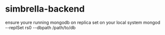 # simbrella-backend

ensure youre running mongodb on replica set on your local system
mongod --replSet rs0 --dbpath /path/to/db
